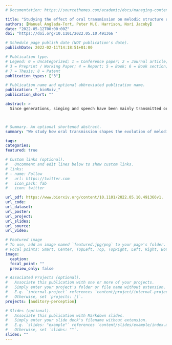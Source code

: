 ```yaml
---
# Documentation: https://sourcethemes.com/academic/docs/managing-content/

title: "Studying the effect of oral transmission on melodic structure using online iterated singing experiments"
authors: [Manuel Anglada-Tort, Peter M.C. Harrison, Nori Jacoby]
date: "2022-05-12T00:00:00Z"
doi: "https://doi.org/10.1101/2022.05.10.491366 "

# Schedule page publish date (NOT publication's date).
publishDate: 2022-02-11T14:18:51+01:00

# Publication type.
# Legend: 0 = Uncategorized; 1 = Conference paper; 2 = Journal article;
# 3 = Preprint / Working Paper; 4 = Report; 5 = Book; 6 = Book section;
# 7 = Thesis; 8 = Patent
publication_types: ["3"]

# Publication name and optional abbreviated publication name.
publication: "_bioRxiv_"
publication_short: ""

abstract: >
  Since generations, singing and speech have been mainly transmitted orally. How does oral transmission shape the evolution of music? Here, we developed a method for conducting online transmission experiments, in which sung melodies are passed from one singer to the next. We show that cognitive and motor constraints play a profound role in the emergence of melodic structure. Specifically, initially random tones develop into more structured systems that increasingly reuse and combine fewer elements, making melodies easier to learn and transmit over time. We discuss how our findings are compatible with melodic universals found in most human cultures and culturally specific characteristics of participants' previous musical exposure. Overall, our method efficiently automates online singing experiments while enabling large-scale data collection using standard computers available to everyone. We see great potential in further extending this work to increase the efficiency, scalability, and diversity of research on cultural evolution and cognitive science.



# Summary. An optional shortened abstract.
summary: "We study how oral transmission shapes the evolution of melodies passed from one singer to the next."

tags:
categories: 
featured: true

# Custom links (optional).
#   Uncomment and edit lines below to show custom links.
# links:
# - name: Follow
#   url: https://twitter.com
#   icon_pack: fab
#   icon: twitter

url_pdf: https://www.biorxiv.org/content/10.1101/2022.05.10.491366v1.
url_code: 
url_dataset: 
url_poster:
url_project:
url_slides:
url_source:
url_video:

# Featured image
# To use, add an image named `featured.jpg/png` to your page's folder. 
# Focal points: Smart, Center, TopLeft, Top, TopRight, Left, Right, BottomLeft, Bottom, BottomRight.
image:
  caption:
  focal_point: ""
  preview_only: false

# Associated Projects (optional).
#   Associate this publication with one or more of your projects.
#   Simply enter your project's folder or file name without extension.
#   E.g. `internal-project` references `content/project/internal-project/index.md`.
#   Otherwise, set `projects: []`.
projects: [auditory-perception]

# Slides (optional).
#   Associate this publication with Markdown slides.
#   Simply enter your slide deck's filename without extension.
#   E.g. `slides: "example"` references `content/slides/example/index.md`.
#   Otherwise, set `slides: ""`.
slides: ""
---
```


